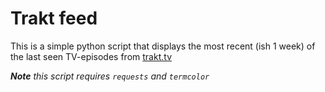 Trakt feed
==================

This is a simple python script that displays the most recent (ish 1 week) of the last seen TV-episodes from [trakt.tv](https://trakt.tv/)


***Note** this script requires ```requests``` and ```termcolor```*
